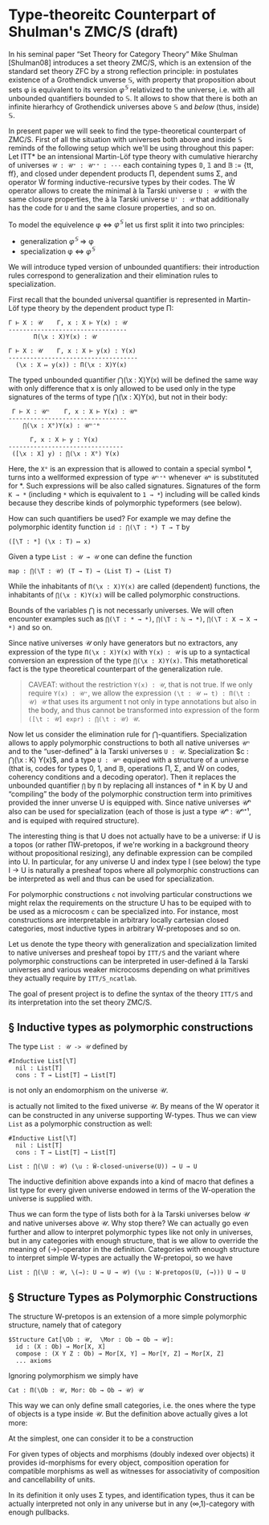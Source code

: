 Type-theoreitc Counterpart of Shulman's ZMC/S (draft)
=====================================================

In his seminal paper “Set Theory for Category Theory” Mike Shulman [Shulman08] introduces
a set theory ZMC/S, which is an extension of the standard set theory ZFC by a strong reflection
principle: in postulates existence of a Grothendick unverse 𝕊, with property that proposition
about sets φ is equivalent to its version $φ^𝕊$ relativized to the universe, i.e. with all
unbounded quantifiers bounded to 𝕊. It allows to show that there is both an infinite hierarhcy
of Grothendick universes above 𝕊 and _below_ (thus, inside) 𝕊.

In present paper we will seek to find the type-theoretical counterpart of ZMC/S. First of all
the situation with universes both above and inside 𝕊 reminds of the following setup which we'll
be using throughout this paper:
Let ITT* be an intensional Martin-Löf type theory with cumulative hierarchy of universes
`𝒰 : 𝒰⁺ : 𝒰⁺⁺ : ···` each containing types 𝟘, 𝟙 and 𝔹 := {tt, ff}, and closed under dependent
products Π, dependent sums Σ, and operator Ẅ forming inductive-recursive types by their codes.
The Ẅ operator allows to create the minimal à la Tarski universe `U : 𝒰` with the same closure
properties, the à la Tarski universe `U' : 𝒰` that additionally has the code for `U` and the
same closure properties, and so on.

To model the equivelence φ ⇔ $φ^𝕊$ let us first split it into two principles:
- generalization $φ^𝕊$ ⇒ φ
- specialization φ ⇔ $φ^𝕊$

We will introduce typed version of unbounded quantifiers: their introduction rules correspond
to generalization and their elimination rules to specialization.

First recall that the bounded universal quantifier is represented in Martin-Löf type theory by
the dependent product type П:

```
Γ ⊢ X : 𝒰    Γ, x : X ⊢ Y(x) : 𝒰
---------------------------------
       П(\x : X)Y(x) : 𝒰

Γ ⊢ X : 𝒰    Γ, x : X ⊢ y(x) : Y(x)
------------------------------------
  (\x : X ↦ y(x)) : П(\x : X)Y(x)
```

The typed unbounded quantifier ⋂(\x : X)Y(x) will be defined the same way
with only difference that x is only allowed to be used only in the type
signatures of the terms of type ⋂(\x : X)Y(x), but not in their body:
```
 Γ ⊢ X : 𝒰ⁿ    Γ, x : X ⊢ Y(x) : 𝒰ᵐ
---------------------------------
    ⋂(\x : X°)Y(x) : 𝒰ⁿᵔᵐ

      Γ, x : X ⊢ y : Y(x)
--------------------------------
 ([\x : X] y) : ⋂(\x : X°) Y(x)
```

Here, the `X°` is an expression that is allowed to contain a special symbol *, turns into
a wellformed expression of type `𝒰ⁿ⁺ᵏ` whenever `𝒰ᵏ` is substituted for *. Such expressions
will be also called signatures. Signatures of the form `K → *` (including `*` which is
equivalent to `1 → *`) including will be called kinds because they describe kinds of
polymorphic typeformers (see below).

How can such quantifiers be used? For example we may define the polymorphic identity
function `id : ⋂(\T : *) T → T` by
```
([\T : *] (\x : T) ↦ x)
```

Given a type `List : 𝒰 → 𝒰` one can define the function
```
map : ⋂(\T : 𝒰) (T → T) → (List T) → (List T)
```

While the inhabitants of `П(\x : X)Y(x)` are called (dependent) functions, the inhabitants of
`⋂(\x : K)Y(x)` will be called polymorphic constructions.

Bounds of the variables ⋂ is not necessarly universes. We will often encounter examples
such as `⋂(\T : * → *)`, `⋂(\T : ℕ → *)`, `⋂(\T : X → X → *)` and so on.

Since native universes 𝒰 only have generators but no extractors, any expression of the type
`П(\x : X)Y(x)` with `Y(x) : 𝒰` is up to a syntactical conversion an expression of the type
`⋂(\x : X)Y(x)`. This metathoretical fact is the type theoretical counterpart of
the generalization rule.

> CAVEAT: without the restriction `Y(x) : 𝒰`, that is not true. If we only require `Y(x) : 𝒰⁺`,
we allow the expression `(\t : 𝒰 ↦ t) : П(\t : 𝒰) 𝒰` that uses its argument t not only in
type annotations but also in the body, and thus cannot be transformed into expression of the
form `([\t : 𝒰] expr) : ⋂(\t : 𝒰) 𝒰`.

Now let us consider the elimination rule for ⋂-quantifiers. Specialization allows to apply
polymorphic constructions to both all native universes `𝒰ⁿ` and to the “user-defined” à la
Tarski universes `U : 𝒰`. Specialization $c : ⋂(\x : K) Y(x)$, and a type `U : 𝒰ⁿ` equiped
with a structure of a universe (that is, codes for types 0, 1, and 𝔹, operations Π, Σ, and Ẅ
on codes, coherency conditions and a decoding operator). Then it replaces the unbounded quantifier
`⋂` by `П` by replacing all instances of * in K by U and “compiling” the body of the polymorphic
construction term into primitives provided the inner unverse U is equipped with. Since native
universes 𝒰ⁿ also can be used for specialization (each of those is just a type 𝒰ⁿ : 𝒰ⁿ⁺¹, and
is equiped with required structure).

The interesting thing is that U does not actually have to be a universe: if U is a topos (or
rather ПW-pretopos, if we're working in a background theory without propositional resizing),
any definable expression can be compiled into U. In particular, for any universe U and index
type I (see below) the type I -> U is naturally a presheaf topos where all polymorphic
constructions can be interpreted as well and thus can be used for specialization.

For polymorphic constructions `c` not involving particular constructions we might relax the
requirements on the structure U has to be equiped with to be used as a microcosm `c` can be
specialized into. For instance, most constructions are interpretable in arbitrary locally
cartesian closed categories, most inductive types in arbitrary W-pretoposes and so on.

Let us denote the type theory with generalization and specialization limited to native
universes and presheaf topoi by `ITT/S` and the variant where polymorphic constructions
can be interpreted in user-defined á la Tarski universes and  various weaker microcosms
depending on what primitives they actually require by `ITT/S_ncatlab`.

The goal of present project is to define the syntax of the theory `ITT/S` and its
interpretation into the set theory ZMC/S.

§ Inductive types as polymorphic constructions
----------------------------------------------

The type `List : 𝒰 -> 𝒰` defined by
```
#Inductive List[\T]
  nil : List[T]
  cons : T → List[T] → List[T]
```
is not only an endomorphism on the universe 𝒰.

is actually not
limited to the fixed universe 𝒰. By means of the W operator it can be constructed in
any universe supporting W-types.
Thus we can view `List` as a polymorphic construction as well:
```
#Inductive List[\T]
  nil : List[T]
  cons : T → List[T] → List[T]

List : ⋂(\U : 𝒰) (\u : Ẅ-closed-universe(U)) → U → U
```

The inductive definition above expands into a kind of macro that defines a list type for every
given universe endowed in terms of the W-operation the universe is supplied with.

Thus we can form the type of lists both for à la Tarski universes below 𝒰 and native universes
above 𝒰. Why stop there? We can actually go even further and allow to interpret polymorphic
types like not only in universes, but in any categories with enough structure, that is we allow
to override the meaning of (→)-operator in the definition. Categories with enough structure
to interpret simple W-types are actually the W-pretopoi, so we have
```
List : ⋂(\U : 𝒰, \(→): U → U → 𝒰) (\u : W-pretopos(U, (→))) U → U
```

§ Structure Types as Polymorphic Constructions
----------------------------------------------

The structure W-pretopos is an extension of a more simple polymorphic structure, namely that
of category
```
$Structure Cat[\Ob : 𝒰,  \Mor : Ob → Ob → 𝒰]:
  id : (X : Ob) → Mor[X, X]
  compose : (X Y Z : Ob) → Mor[X, Y] → Mor[Y, Z] → Mor[X, Z]
  ... axioms

```
Ignoring polymorphism we simply have
```
Cat : П(\Ob : 𝒰, Mor: Ob → Ob → 𝒰) 𝒰
```

This way we can only define small categories, i.e. the ones where the type of objects
is a type inside 𝒰. But the definition above actually gives a lot more:

At the simplest, one can consider it to be a construction


For given types of objects and morphisms (doubly indexed over objects) it provides
id-morphisms for every object, composition operation for compatible morphisms as well
as witnesses for associativity of composition and cancellability of units.

In its definition it only uses Σ types, and identification types, thus it can be actually
interpreted not only in any universe but in any (∞,1)-category with enough pullbacks.